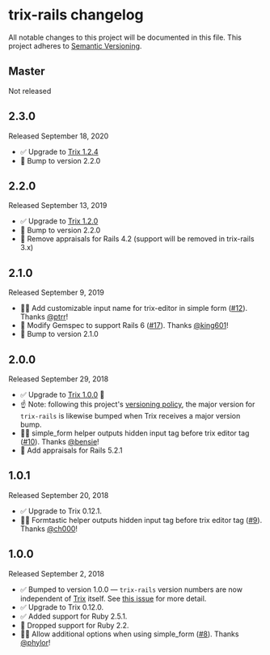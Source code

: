 # trix-rails changelog

All notable changes to this project will be documented in this file.
This project adheres to [Semantic Versioning](http://semver.org/).

## Master

Not released

## 2.3.0

Released September 18, 2020

* ✅ Upgrade to [Trix 1.2.4](https://github.com/basecamp/trix/releases/tag/1.2.4)
* 💪 Bump to version 2.2.0

## 2.2.0

Released September 13, 2019

* ✅ Upgrade to [Trix 1.2.0](https://github.com/basecamp/trix/releases/tag/1.2.0)
* 💪 Bump to version 2.2.0
* 🚫 Remove appraisals for Rails 4.2 (support will be removed in trix-rails 3.x)

## 2.1.0

Released September 9, 2019

* 🐛🔨 Add customizable input name for trix-editor in simple form ([#12](https://github.com/kylefox/trix/pull/12)). Thanks [@ptrr](https://github.com/ptrr)!
* 💪 Modify Gemspec to support Rails 6 ([#17](https://github.com/kylefox/trix/pull/17)). Thanks [@king601](https://github.com/king601)!
* 💪 Bump to version 2.1.0

## 2.0.0

Released September 29, 2018

* ✅ Upgrade to [Trix 1.0.0](https://github.com/basecamp/trix/releases/tag/1.0.0) 🎉
* ☝️ Note: following this project's [versioning policy](https://github.com/kylefox/trix/issues/4), the major version for `trix-rails` is likewise bumped when Trix receives a major version bump.
* 🐛🔨 simple_form helper outputs hidden input tag before trix editor tag ([#10](https://github.com/kylefox/trix/pull/10)). Thanks [@bensie](https://github.com/bensie)!
* 💪 Add appraisals for Rails 5.2.1


## 1.0.1

Released September 20, 2018

* ✅ Upgrade to Trix 0.12.1.
* 🐛🔨 Formtastic helper outputs hidden input tag before trix editor tag ([#9](https://github.com/kylefox/trix/pull/9)). Thanks [@ch000](https://github.com/ch000)!

## 1.0.0

Released September 2, 2018

* ✅ Bumped to version 1.0.0 — `trix-rails` version numbers are now independent of [Trix](https://github.com/basecamp/trix) itself. See [this issue](https://github.com/kylefox/trix/issues/4) for more detail.
* ✅ Upgrade to Trix 0.12.0.
* ✅ Added support for Ruby 2.5.1.
* 🚫 Dropped support for Ruby 2.2.
* 🐛🔨 Allow additional options when using simple_form ([#8](https://github.com/kylefox/trix/pull/8)). Thanks [@phylor](https://github.com/phylor)!
